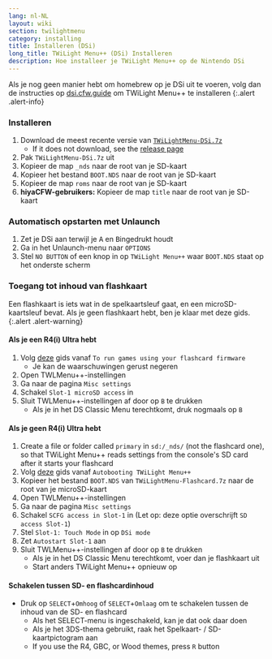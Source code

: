 ```yaml
---
lang: nl-NL
layout: wiki
section: twilightmenu
category: installing
title: Installeren (DSi)
long_title: TWiLight Menu++ (DSi) Installeren
description: Hoe installeer je TWiLight Menu++ op de Nintendo DSi
---
```


Als je nog geen manier hebt om homebrew op je DSi uit te voeren, volg dan de instructies op [dsi.cfw.guide](https://dsi.cfw.guide) om TWiLight Menu++ te installeren
{:.alert .alert-info}

### Installeren
1. Download de meest recente versie van [`TWiLightMenu-DSi.7z`](https://github.com/DS-Homebrew/TWiLightMenu/releases/latest/download/TWiLightMenu-DSi.7z)
   - If it does not download, see the [release page](https://github.com/DS-Homebrew/TWiLightMenu/releases/latest)
1. Pak `TWiLightMenu-DSi.7z` uit
1. Kopieer de map `_nds` naar de root van je SD-kaart
1. Kopieer het bestand `BOOT.NDS` naar de root van je SD-kaart
1. Kopieer de map `roms` naar de root van je SD-kaart
1. **hiyaCFW-gebruikers:** Kopieer de map `title` naar de root van je SD-kaart

### Automatisch opstarten met Unlaunch
1. Zet je DSi aan terwijl je <kbd class="face">A</kbd> en <kbd class="face">B</kbd>ingedrukt houdt
1. Ga in het Unlaunch-menu naar `OPTIONS`
1. Stel `NO BUTTON` of een knop in op `TWiLight Menu++` waar `BOOT.NDS` staat op het onderste scherm

### Toegang tot inhoud van flashkaart

Een flashkaart is iets wat in de spelkaartsleuf gaat, en een microSD-kaartsleuf bevat. Als je geen flashkaart hebt, ben je klaar met deze gids.
{:.alert .alert-warning}

#### Als je een R4(i) Ultra hebt

1. Volg [deze](installing-flashcard) gids vanaf `To run games using your flashcard firmware`
     - Je kan de waarschuwingen gerust negeren
1. Open TWLMenu++-instellingen
1. Ga naar de pagina `Misc settings`
1. Schakel `Slot-1 microSD access` in
1. Sluit TWLMenu++-instellingen af door op `B` te drukken
     - Als je in het DS Classic Menu terechtkomt, druk nogmaals op `B`

#### Als je geen R4(i) Ultra hebt

1. Create a file or folder called `primary` in `sd:/_nds/` (not the flashcard one), so that TWiLight Menu++ reads settings from the console's SD card after it starts your flashcard
1. Volg [deze](installing-flashcard) gids vanaf `Autobooting TWiLight Menu++`
1. Kopieer het bestand `BOOT.NDS` van `TWiLightMenu-Flashcard.7z` naar de root van je microSD-kaart
1. Open TWLMenu++-instellingen
1. Ga naar de pagina `Misc settings`
1. Schakel `SCFG access in Slot-1` in (Let op: deze optie overschrijft `SD access Slot-1`)
1. Stel `Slot-1: Touch Mode` in op `DSi mode`
1. Zet `Autostart Slot-1` aan
1. Sluit TWLMenu++-instellingen af door op `B` te drukken
     - Als je in het DS Classic Menu terechtkomt, voer dan je flashkaart uit
     - Start anders TWiLight Menu++ opnieuw op

#### Schakelen tussen SD- en flashcardinhoud
- Druk op `SELECT`+`Omhoog` of `SELECT`+`Omlaag` om te schakelen tussen de inhoud van de SD- en flashcard
     - Als het SELECT-menu is ingeschakeld, kan je dat ook daar doen
     - Als je het 3DS-thema gebruikt, raak het Spelkaart- / SD-kaartpictogram aan
     - If you use the R4, GBC, or Wood themes, press `R` button
